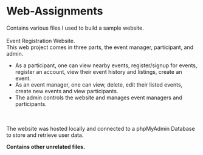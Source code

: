 # Web-Assignments <br>
Contains various files I used to build a sample website. <br>
<br> Event Registration Website.
<br>
This web project comes in three parts, the event manager, participant, and admin.<br>
- As a participant, one can view nearby events, register/signup for events, register an account, view their event history and listings, create an event. <br>
- As an event manager, one can view, delete, edit their listed events, create new events and view participants. <br>
- The admin controls the website and manages event managers and participants. <br>
<br>
<br>
The website was hosted locally and connected to a phpMyAdmin Database to store and retrieve user data. 

**Contains other unrelated files.** 
